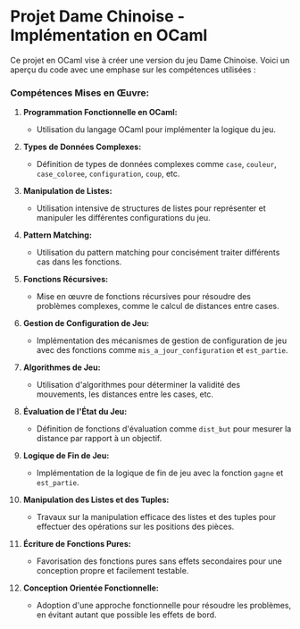 # Projet Dame Chinoise - Implémentation en OCaml

Ce projet en OCaml vise à créer une version du jeu Dame Chinoise. Voici un aperçu du code avec une emphase sur les compétences utilisées :

### Compétences Mises en Œuvre:

1. **Programmation Fonctionnelle en OCaml:**
   - Utilisation du langage OCaml pour implémenter la logique du jeu.

2. **Types de Données Complexes:**
   - Définition de types de données complexes comme `case`, `couleur`, `case_coloree`, `configuration`, `coup`, etc.

3. **Manipulation de Listes:**
   - Utilisation intensive de structures de listes pour représenter et manipuler les différentes configurations du jeu.

4. **Pattern Matching:**
   - Utilisation du pattern matching pour concisément traiter différents cas dans les fonctions.

5. **Fonctions Récursives:**
   - Mise en œuvre de fonctions récursives pour résoudre des problèmes complexes, comme le calcul de distances entre cases.

6. **Gestion de Configuration de Jeu:**
   - Implémentation des mécanismes de gestion de configuration de jeu avec des fonctions comme `mis_a_jour_configuration` et `est_partie`.

7. **Algorithmes de Jeu:**
   - Utilisation d'algorithmes pour déterminer la validité des mouvements, les distances entre les cases, etc.

8. **Évaluation de l'État du Jeu:**
   - Définition de fonctions d'évaluation comme `dist_but` pour mesurer la distance par rapport à un objectif.

9. **Logique de Fin de Jeu:**
   - Implémentation de la logique de fin de jeu avec la fonction `gagne` et `est_partie`.

10. **Manipulation des Listes et des Tuples:**
    - Travaux sur la manipulation efficace des listes et des tuples pour effectuer des opérations sur les positions des pièces.

11. **Écriture de Fonctions Pures:**
    - Favorisation des fonctions pures sans effets secondaires pour une conception propre et facilement testable.

12. **Conception Orientée Fonctionnelle:**
    - Adoption d'une approche fonctionnelle pour résoudre les problèmes, en évitant autant que possible les effets de bord.
